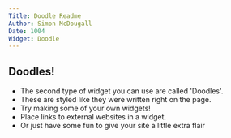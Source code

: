 ```yaml
---
Title: Doodle Readme
Author: Simon McDougall
Date: 1004
Widget: Doodle
---
```


## Doodles!
* The second type of widget you can use are called 'Doodles'.
* These are styled like they were written right on the page.
* Try making some of your own widgets!
* Place links to external websites in a widget.
* Or just have some fun to give your site a little extra flair
